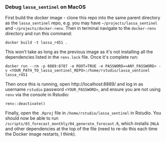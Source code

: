 ### Debug `lassa_sentinel` on MacOS

First build the docker image - clone this repo into the same parent directory as the `lassa_sentinel` repo, e.g. you may have `~/projects/lassa_sentinel` and `~/projects/docker-renv`. Then in terminal navigate to the `docker-renv` directory and run this command:

```
docker build -t lassa_r451 .

```

This won't take as long as the previous image as it's not installing all the dependencies listed in the `renv.lock` file. Once it's complete run:

```
docker run --rm -p 8889:8787 -e ROOT=TRUE -e PASSWORD=<ANY_PASSWORD> -v <YOUR_PATH_TO_lassa_sentinel_REPO>:/home/rstudio/lassa_sentinel lassa_r451
```

Then once this is running, open http://localhost:8889/ and log in as username `rstudio` password `<YOUR_PASSWORD>`, and ensure you are not using `renv` via the console in Rstudio: 

```
renv::deactivate()
```

Finally, open the `.Rproj` file in `/home/rstudio/lassa_sentinel` in Rstudio. You should now be able to run `/scripts/03_forecast_monthly/04_generate_forecast.R`, which installs `INLA` and other dependencies at the top of the file (need to re-do this each time the Docker image restarts, I think). 